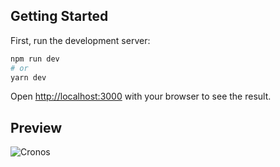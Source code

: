 ## Getting Started

First, run the development server:

```bash
npm run dev
# or
yarn dev
```

Open [http://localhost:3000](http://localhost:3000) with your browser to see the result.



## Preview


![Cronos](https://github.com/cleitokarloh/cronos/assets/5879585/85fa91ba-c26e-4583-b6ef-af79835a1acc)
